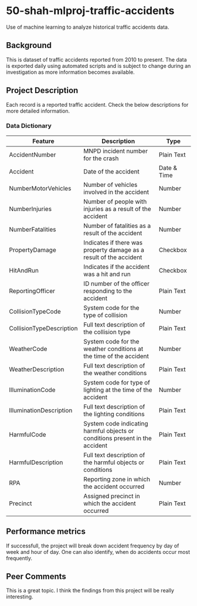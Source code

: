 # 50-shah-mlproj-traffic-accidents
Use of machine learning to analyze historical traffic accidents data.

## Background

This is dataset of traffic accidents reported from 2010 to present. The data is exported daily using automated scripts and is subject to change during an investigation as more information becomes available.

## Project Description

Each record is a reported traffic accident. Check the below descriptions for more detailed information.

### **Data Dictionary**

Feature	|	Description	|	Type
-------------	|	-------------	|	-------------
AccidentNumber	|	MNPD incident number for the crash	|	Plain Text
Accident	|	Date of the accident	|	Date & Time
NumberMotorVehicles	|	Number of vehicles involved in the accident	|	Number
NumberInjuries	|	Number of people with injuries as a result of the accident	|	Number
NumberFatalities	|	Number of fatalities as a result of the accident	|	Number
PropertyDamage	|	Indicates if there was property damage as a result of the accident	|	Checkbox
HitAndRun	|	Indicates if the accident was a hit and run	|	Checkbox
ReportingOfficer	|	ID number of the officer responding to the accident	|	Plain Text
CollisionTypeCode	|	System code for the type of collision	|	Number
CollisionTypeDescription	|	Full text description of the collision type	|	Plain Text
WeatherCode	|	System code for the weather conditions at the time of the accident	|	Number
WeatherDescription	|	Full text description of the weather conditions	|	Plain Text
IlluminationCode	|	System code for type of lighting at the time of the accident	|	Number
IlluminationDescription	|	Full text description of the lighting conditions	|	Plain Text
HarmfulCode	|	System code indicating harmful objects or conditions present in the accident	|	Plain Text
HarmfulDescription	|	Full text description of the harmful objects or conditions	|	Plain Text
RPA	|	Reporting zone in which the accident occurred	|	Number
Precinct	|	Assigned precinct in which the accident occurred	|	Plain Text

## Performance metrics

If successfull, the project will break down accident frequency by day of week and hour of day. One can also identify, when do accidents occur most frequently.

## Peer Comments

This is a great topic. I think the findings from this project will be really interesting. 
